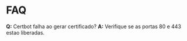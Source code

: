 # FAQ

**Q:** Certbot falha ao gerar certificado?
**A:** Verifique se as portas 80 e 443 estao liberadas.

